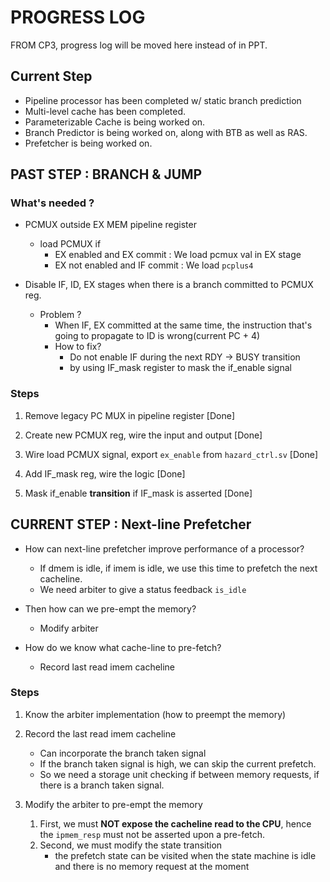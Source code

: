 # PROGRESS LOG

FROM CP3, progress log will be moved here instead of in PPT.

## Current Step

* Pipeline processor has been completed w/ static branch prediction
* Multi-level cache has been completed.
* Parameterizable Cache is being worked on.
* Branch Predictor is being worked on, along with BTB as well as RAS.
* Prefetcher is being worked on.

## PAST STEP : BRANCH & JUMP

### What's needed ? 

* PCMUX outside EX MEM pipeline register
    * load PCMUX if
        * EX enabled and EX commit : We load pcmux val in EX stage
        * EX not enabled and IF commit : We load `pcplus4`

* Disable IF, ID, EX stages when there is a branch committed to PCMUX reg.
    * Problem ?
        * When IF, EX committed at the same time, the instruction that's going to propagate to ID is wrong(current PC + 4)
        * How to fix?
            * Do not enable IF during the next RDY -> BUSY transition
            * by using IF_mask register to mask the if_enable signal

### Steps

1. Remove legacy PC MUX in pipeline register [Done]

2. Create new PCMUX reg, wire the input and output [Done]

3. Wire load PCMUX signal, export `ex_enable` from `hazard_ctrl.sv`  [Done]
 
4. Add IF_mask reg, wire the logic [Done]

5. Mask if_enable **transition** if IF_mask is asserted  [Done]


## CURRENT STEP : Next-line Prefetcher

* How can next-line prefetcher improve performance of a processor?
    * If dmem is idle, if imem is idle, we use this time to prefetch the next cacheline.
    * We need arbiter to give a status feedback `is_idle`

* Then how can we pre-empt the memory?
    * Modify arbiter

* How do we know what cache-line to pre-fetch?
    * Record last read imem cacheline

### Steps
1. Know the arbiter implementation (how to preempt the memory)

2. Record the last read imem cacheline
    * Can incorporate the branch taken signal
    * If the branch taken signal is high, we can skip the current prefetch.
    * So we need a storage unit checking if between memory requests, if there is a branch taken signal. 

3. Modify the arbiter to pre-empt the memory
    1. First, we must **NOT expose the cacheline read to the CPU**,
        hence the `ipmem_resp` must not be asserted upon a pre-fetch.
    2. Second, we must modify the state transition
         * the prefetch state can be visited when the state machine is idle and there is no memory request at the moment


